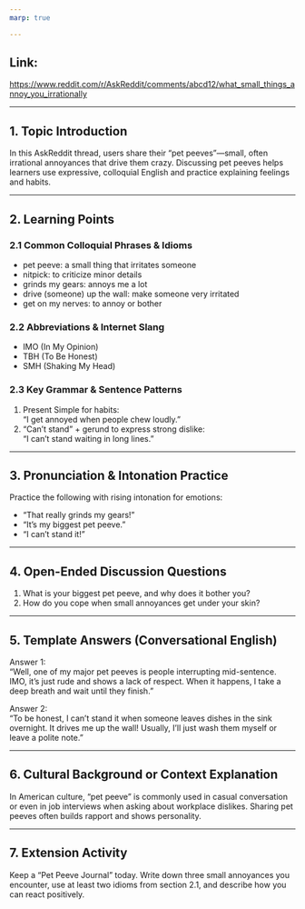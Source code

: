 ```yaml
---  
marp: true  

---  
```

## Link:  
https://www.reddit.com/r/AskReddit/comments/abcd12/what_small_things_annoy_you_irrationally  

---  
## 1. Topic Introduction  
In this AskReddit thread, users share their “pet peeves”—small, often irrational annoyances that drive them crazy. Discussing pet peeves helps learners use expressive, colloquial English and practice explaining feelings and habits.  

---  
## 2. Learning Points  

### 2.1 Common Colloquial Phrases & Idioms  
- pet peeve: a small thing that irritates someone  
- nitpick: to criticize minor details  
- grinds my gears: annoys me a lot  
- drive (someone) up the wall: make someone very irritated  
- get on my nerves: to annoy or bother  

### 2.2 Abbreviations & Internet Slang  
- IMO (In My Opinion)  
- TBH (To Be Honest)  
- SMH (Shaking My Head)  

### 2.3 Key Grammar & Sentence Patterns  
1. Present Simple for habits:  
   “I get annoyed when people chew loudly.”  
2. “Can’t stand” + gerund to express strong dislike:  
   “I can’t stand waiting in long lines.”  

---  
## 3. Pronunciation & Intonation Practice  
Practice the following with rising intonation for emotions:  
- “That really grinds my gears!”  
- “It’s my biggest pet peeve.”  
- “I can’t stand it!”

---  
## 4. Open-Ended Discussion Questions  
1. What is your biggest pet peeve, and why does it bother you?  
2. How do you cope when small annoyances get under your skin?  

---  
## 5. Template Answers (Conversational English)  
Answer 1:  
“Well, one of my major pet peeves is people interrupting mid-sentence. IMO, it’s just rude and shows a lack of respect. When it happens, I take a deep breath and wait until they finish.”  

Answer 2:  
“To be honest, I can’t stand it when someone leaves dishes in the sink overnight. It drives me up the wall! Usually, I’ll just wash them myself or leave a polite note.”  

---  
## 6. Cultural Background or Context Explanation  
In American culture, “pet peeve” is commonly used in casual conversation or even in job interviews when asking about workplace dislikes. Sharing pet peeves often builds rapport and shows personality.  

---  
## 7. Extension Activity  
Keep a “Pet Peeve Journal” today. Write down three small annoyances you encounter, use at least two idioms from section 2.1, and describe how you can react positively.